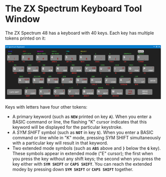 # The ZX Spectrum Keyboard Tool Window

The ZX Spectrum 48 has a keyboard with 40 keys. Each key has multiple tokens printed on it:

![Keyboard](./Figures/Keyboard/Keyboard.png)

Keys with letters have four other tokens:
* A primary keyword (such as __`NEW`__ printed on key __`A`__). When you enter a BASIC command or line, the flashing "K"
cursor indicates that this keyword will be displayed for the particular keystroke.
* A *SYM SHIFT* symbol (such as __`NOT`__ in key __`S`__). When you enter a BASIC command or line while in "K" mode,
pressing SYM SHIFT simultaneously with a particular key will result in that keyword.
* Two extended mode symbols (such as __`ABS`__ above and __`}`__ below the __`G`__ key). These symbols
appear in extended mode ("E" cursor); the first when you press the key without any shift keys; the second
when you press the key either with __`SYM SHIFT`__ or __`CAPS SHIFT`__. You can reach the extended modey by 
pressing down __`SYM SHIFT`__ or __`CAPS SHIFT`__ together.


